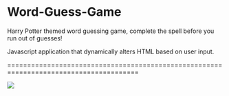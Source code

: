 # Word-Guess-Game
Harry Potter themed word guessing game, complete the spell before you run out of guesses!

Javascript application that dynamically alters HTML based on user input.

=======================================================================================



![](word-guess-giphy.gif)

